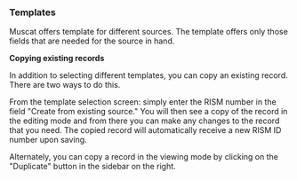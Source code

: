 ### Templates

Muscat offers template for different sources. The template offers only those fields that are needed for the source in hand.

**Copying existing records**

In addition to selecting different templates, you can copy an existing record. There are two ways to do this.

From the template selection screen: simply enter the RISM number in the field "Create from existing source." You will then see a copy of the record in the editing mode and from there you can make any changes to the record that you need. The copied record will automatically receive a new RISM ID number upon saving.

Alternately, you can copy a record in the viewing mode by clicking on the "Duplicate" button in the sidebar on the right.
